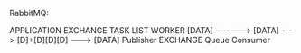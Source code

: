 

RabbitMQ:


 APPLICATION       EXCHANGE        TASK LIST        WORKER
   [DATA] -------> [DATA] ---> [D]+[D][D][D] --->  [DATA]
 Publisher        EXCHANGE          Queue         Consumer 
